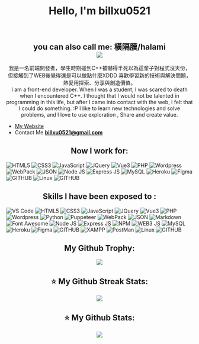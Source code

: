 
  
<h1 align="center">Hello, I'm billxu0521
  <br>
  <br>
  <h2 align="center">you can also call me: 橫隔膜/halami
    <br/>
    <img src="https://komarev.com/ghpvc/?username=billxu0521&style=for-the-badge"> 
  </h2>
</h1>
 
<p align="center">
我是一名前端開發者，學生時期碰到C++被嚇得半死以為這輩子對程式沒天份，但接觸到了WEB後覺得還是可以做點什麼XDDD  喜歡學習新的技術與解決問題，熱愛用探索、分享與創造價值。
  <br>
  I am a front-end developer. When I was a student, I was scared to death when I encountered C++. I thought that I would not be talented in programming in this life, but after I came into contact with the web, I felt that I could do something. :P I like to learn new technologies and solve problems, and I love to use exploration , Share and create value.
</p>

- [My Website](https:/billxu.net/)
- Contact Me **billxu0521@gmail.com**


<h2 align="center">Now I work for:</h2>
<p>
 <img alt="HTML5" src="https://img.shields.io/badge/HTML5-E34F26?style=for-the-badge&logo=html5&logoColor=white" />
 <img alt="CSS3" src="https://img.shields.io/badge/CSS3-1572B6?style=for-the-badge&logo=css3&logoColor=white" />
 <img alt="JavaScript" src="https://img.shields.io/badge/JavaScript-323330?style=for-the-badge&logo=javascript&logoColor=F7DF1E" />
 <img alt="JQuery" src="https://img.shields.io/badge/jQuery-0769AD?style=for-the-badge&logo=jquery&logoColor=white" />
 <img alt="Vue3" src="https://img.shields.io/badge/Vue3-41B883?style=for-the-badge&logo=vuedotjs&logoColor=white" />
 <img alt="PHP" src="https://img.shields.io/badge/PHP-777BB4?style=for-the-badge&logo=php&logoColor=white" />
 <img alt="Wordpress" src="https://img.shields.io/badge/Wordpress-21759b?style=for-the-badge&logo=wordpress&logoColor=white" />
 <img alt="WebPack" src="https://img.shields.io/badge/Webpack-8DD6F9?style=for-the-badge&logo=Webpack&logoColor=white" />
 <img alt="JSON" src="https://img.shields.io/badge/json-5E5C5C?style=for-the-badge&logo=json&logoColor=white" />
 <img alt="Node JS" src="https://img.shields.io/badge/Node.js-339933?style=for-the-badge&logo=nodedotjs&logoColor=white" />
 <img alt="Express JS" src="https://img.shields.io/badge/Express.js-000000?style=for-the-badge&logo=express&logoColor=white" />
 <img alt="MySQL" src="https://img.shields.io/badge/MySQL-005C84?style=for-the-badge&logo=mysql&logoColor=white" />
 <img alt="Heroku" src="https://img.shields.io/badge/Heroku-430098?style=for-the-badge&logo=heroku&logoColor=white" />
 <img alt="Figma" src="https://img.shields.io/badge/Figma-F24E1E?style=for-the-badge&logo=figma&logoColor=white" />
 <img alt="GITHUB" src="https://img.shields.io/badge/GitHub-100000?style=for-the-badge&logo=github&logoColor=white" />
 <img alt="Linux" src="https://img.shields.io/badge/Linux-FCC624?style=for-the-badge&logo=linux&logoColor=black" />
 <img alt="GITHUB" src="https://img.shields.io/badge/Docker-0db7ed?style=for-the-badge&logo=docker&logoColor=white" />

</p>


<h2 align="center">Skills I have been exposed to :</h2>
<p>
   <img alt="VS Code" src="https://img.shields.io/badge/Visual_Studio_Code-0078D4?style=for-the-badge&logo=visual%20studio%20code&logoColor=white" />
   <img alt="HTML5" src="https://img.shields.io/badge/HTML5-E34F26?style=for-the-badge&logo=html5&logoColor=white" />
   <img alt="CSS3" src="https://img.shields.io/badge/CSS3-1572B6?style=for-the-badge&logo=css3&logoColor=white" />
   <img alt="JavaScript" src="https://img.shields.io/badge/JavaScript-323330?style=for-the-badge&logo=javascript&logoColor=F7DF1E" />
   <img alt="JQuery" src="https://img.shields.io/badge/jQuery-0769AD?style=for-the-badge&logo=jquery&logoColor=white" />
  <img alt="Vue3" src="https://img.shields.io/badge/Vue3-41B883?style=for-the-badge&logo=vuedotjs&logoColor=white" />
   <img alt="PHP" src="https://img.shields.io/badge/PHP-777BB4?style=for-the-badge&logo=php&logoColor=white" />
   <img alt="Wordpress" src="https://img.shields.io/badge/Wordpress-21759b?style=for-the-badge&logo=wordpress&logoColor=white" />
  <img alt="Python" src="https://img.shields.io/badge/Python-FFD43B?style=for-the-badge&logo=python&logoColor=blue" />
  <img alt="Puppeteer" src="https://img.shields.io/badge/Puppeteer-40B5A4?style=for-the-badge&logo=Puppeteer&logoColor=white" />
   <img alt="WebPack" src="https://img.shields.io/badge/Webpack-8DD6F9?style=for-the-badge&logo=Webpack&logoColor=white" />
   <img alt="JSON" src="https://img.shields.io/badge/json-5E5C5C?style=for-the-badge&logo=json&logoColor=white" />
   <img alt="Markdown" src="https://img.shields.io/badge/Markdown-000000?style=for-the-badge&logo=markdown&logoColor=white" />
   <img alt="Font Awesome" src="https://img.shields.io/badge/Font_Awesome-339AF0?style=for-the-badge&logo=fontawesome&logoColor=white" />
   <img alt="Node JS" src="https://img.shields.io/badge/Node.js-339933?style=for-the-badge&logo=nodedotjs&logoColor=white" />
   <img alt="Express JS" src="https://img.shields.io/badge/Express.js-000000?style=for-the-badge&logo=express&logoColor=white" />
   <img alt="NPM" src="https://img.shields.io/badge/npm-CB3837?style=for-the-badge&logo=npm&logoColor=white" />
   <img alt="WEB3 JS" src="https://img.shields.io/badge/web3.js-F16822?style=for-the-badge&logo=web3.js&logoColor=white" />
   <img alt="MySQL" src="https://img.shields.io/badge/MySQL-005C84?style=for-the-badge&logo=mysql&logoColor=white" />
    <img alt="Heroku" src="https://img.shields.io/badge/Heroku-430098?style=for-the-badge&logo=heroku&logoColor=white" />
   <img alt="Figma" src="https://img.shields.io/badge/Figma-F24E1E?style=for-the-badge&logo=figma&logoColor=white" />
   <img alt="GITHUB" src="https://img.shields.io/badge/GitHub-100000?style=for-the-badge&logo=github&logoColor=white" />
   <img alt="XAMPP" src="https://img.shields.io/badge/Xampp-F37623?style=for-the-badge&logo=xampp&logoColor=white" />
  <img alt="PostMan" src="https://img.shields.io/badge/Postman-FF6C37?style=for-the-badge&logo=Postman&logoColor=white" />
  <img alt="Linux" src="https://img.shields.io/badge/Linux-FCC624?style=for-the-badge&logo=linux&logoColor=black" />
  <img alt="GITHUB" src="https://img.shields.io/badge/Docker-0db7ed?style=for-the-badge&logo=docker&logoColor=white" />
  
</p>

<h2 align="center">My Github Trophy:</h2>

<p align="center">
<img src="https://github-profile-trophy.vercel.app/?username=billxu0521" />
</p>
<h2 align="center">⭐️ My Github Streak Stats:</h2>

<p align="center">
<img src="https://streak-stats.demolab.com/?user=billxu0521" />
</p>
<h2 align="center">⭐️ My Github Stats:</h2>
<p align="center">
<img src="https://github-readme-stats.vercel.app/api?username=billxu0521" />
</p>

